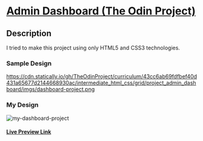 # [Admin Dashboard (The Odin Project)](https://www.theodinproject.com/lessons/node-path-intermediate-html-and-css-admin-dashboard)

## Description

I tried to make this project using only HTML5 and CSS3 technologies.

### Sample Design

https://cdn.statically.io/gh/TheOdinProject/curriculum/43cc6ab69fdfbef40d431a65677d2144668930ac/intermediate_html_css/grid/project_admin_dashboard/imgs/dashboard-project.png

### My Design

![my-dashboard-project](https://github-production-user-asset-6210df.s3.amazonaws.com/117529414/261691019-3c4897c4-f0c2-480a-bc2b-866ae6ae275a.png?X-Amz-Algorithm=AWS4-HMAC-SHA256&X-Amz-Credential=AKIAVCODYLSA53PQK4ZA%2F20241018%2Fus-east-1%2Fs3%2Faws4_request&X-Amz-Date=20241018T180651Z&X-Amz-Expires=300&X-Amz-Signature=def84411abb1d9591493bd8673739843cd84aa55f5c1a012c108a163f7256b0e&X-Amz-SignedHeaders=host)

#### [Live Preview Link](https://selimbiber.github.io/Vanilla-CSS-Challenges/%2BDay30-admin-dashboard/)
